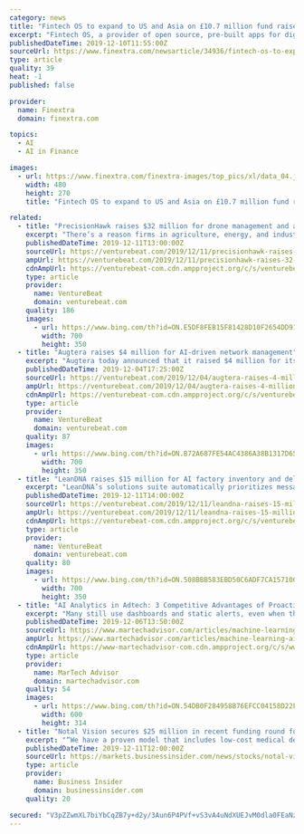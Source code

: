 ```yaml
---
category: news
title: "Fintech OS to expand to US and Asia on £10.7 million fund raise"
excerpt: "Fintech OS, a provider of open source, pre-built apps for digital banking operations ... of-the-box - from social and contextual to cloud and enterprise systems - and more than 20 automated financial processes for AI-enabled areas like KYC, Customer 360, pricing or risk analytics. Banks and insurance companies can also access a marketplace ..."
publishedDateTime: 2019-12-10T11:55:00Z
sourceUrl: https://www.finextra.com/newsarticle/34936/fintech-os-to-expand-to-us-and-asia-on-107-million-fund-raise
type: article
quality: 39
heat: -1
published: false

provider:
  name: Finextra
  domain: finextra.com

topics:
  - AI
  - AI in Finance

images:
  - url: https://www.finextra.com/finextra-images/top_pics/xl/data_04.jpg
    width: 480
    height: 270
    title: "Fintech OS to expand to US and Asia on £10.7 million fund raise"

related:
  - title: "PrecisionHawk raises $32 million for drone management and analytics tools"
    excerpt: "There’s a reason firms in agriculture, energy, and industry are increasingly opting to adopt drone-based monitoring and analytics products ... Automation raised $8 million to help unmanned aircraft avoid collisions; and DroneDeploy raised $35 million to further develop its drone management and logistics tools. PrecisionHawk has done well ..."
    publishedDateTime: 2019-12-11T13:00:00Z
    sourceUrl: https://venturebeat.com/2019/12/11/precisionhawk-raises-32-million-for-drone-management-and-analytics-tools/
    ampUrl: https://venturebeat.com/2019/12/11/precisionhawk-raises-32-million-for-drone-management-and-analytics-tools/amp/
    cdnAmpUrl: https://venturebeat-com.cdn.ampproject.org/c/s/venturebeat.com/2019/12/11/precisionhawk-raises-32-million-for-drone-management-and-analytics-tools/amp/
    type: article
    provider:
      name: VentureBeat
      domain: venturebeat.com
    quality: 186
    images:
      - url: https://www.bing.com/th?id=ON.E5DF8FEB15F81428D10F2654DD9197C4
        width: 700
        height: 350
  - title: "Augtera raises $4 million for AI-driven network management"
    excerpt: "Augtera today announced that it raised $4 million for its operation that takes data from datacenter networks to create AI systems for management and optimization. The money will be used to grow Augtera’s engineering and research and development teams and accelerate product adoption. Augtera uses network domain knowledge and semantics ..."
    publishedDateTime: 2019-12-04T17:25:00Z
    sourceUrl: https://venturebeat.com/2019/12/04/augtera-raises-4-million-for-ai-driven-network-management/
    ampUrl: https://venturebeat.com/2019/12/04/augtera-raises-4-million-for-ai-driven-network-management/amp/
    cdnAmpUrl: https://venturebeat-com.cdn.ampproject.org/c/s/venturebeat.com/2019/12/04/augtera-raises-4-million-for-ai-driven-network-management/amp/
    type: article
    provider:
      name: VentureBeat
      domain: venturebeat.com
    quality: 87
    images:
      - url: https://www.bing.com/th?id=ON.B72A687FE54AC4386A38B1317D6512AB
        width: 700
        height: 350
  - title: "LeanDNA raises $15 million for AI factory inventory and delivery management software"
    excerpt: "LeanDNA’s solutions suite automatically prioritizes messages in visual dashboards, allowing top actions to be identified swiftly by AI. It makes an effort to incorporate stakeholders from every level and business unit into a single source of truth, in part by assigning tasks for proactive inventory optimization while automatically responding ..."
    publishedDateTime: 2019-12-11T14:00:00Z
    sourceUrl: https://venturebeat.com/2019/12/11/leandna-raises-15-million-for-ai-factory-inventory-and-delivery-management-software/
    ampUrl: https://venturebeat.com/2019/12/11/leandna-raises-15-million-for-ai-factory-inventory-and-delivery-management-software/amp/
    cdnAmpUrl: https://venturebeat-com.cdn.ampproject.org/c/s/venturebeat.com/2019/12/11/leandna-raises-15-million-for-ai-factory-inventory-and-delivery-management-software/amp/
    type: article
    provider:
      name: VentureBeat
      domain: venturebeat.com
    quality: 80
    images:
      - url: https://www.bing.com/th?id=ON.508BBB583EBD50C6ADF7CA157100ECF2
        width: 700
        height: 350
  - title: "AI Analytics in Adtech: 3 Competitive Advantages of Proactive Incident Management"
    excerpt: "Many still use dashboards and static alerts, even when that leaves detection to chance. The adtech industry, along with eCommerce, fintech, telecom and gaming, are increasingly moving away from traditional monitoring to AI/ML for autonomous business monitoring. What used to take an analyst hours or even days to notice, only takes minutes for ..."
    publishedDateTime: 2019-12-06T13:50:00Z
    sourceUrl: https://www.martechadvisor.com/articles/machine-learning-ai/ai-analytics-in-adtech-3-competitive-advantages-of-proactive-incident-management/
    ampUrl: https://www.martechadvisor.com/articles/machine-learning-ai/ai-analytics-in-adtech-3-competitive-advantages-of-proactive-incident-management/
    cdnAmpUrl: https://www-martechadvisor-com.cdn.ampproject.org/c/s/www.martechadvisor.com/articles/machine-learning-ai/ai-analytics-in-adtech-3-competitive-advantages-of-proactive-incident-management/
    type: article
    provider:
      name: MarTech Advisor
      domain: martechadvisor.com
    quality: 54
    images:
      - url: https://www.bing.com/th?id=ON.54DB0F284958B76EFCC04158D22FFEFB
        width: 600
        height: 314
  - title: "Notal Vision secures $25 million in recent funding round for ForeseeHome® and pipeline technologies"
    excerpt: "“We have a proven model that includes low-cost medical devices, an effective artificial intelligence (AI)-driven decision support solution ... help address the high unmet monitoring need for physicians and their patients alongside anti-VEGF therapy. “Notal Vision is uniquely positioned to continue to lead the ophthalmic home diagnostic ..."
    publishedDateTime: 2019-12-11T12:00:00Z
    sourceUrl: https://markets.businessinsider.com/news/stocks/notal-vision-secures-25-million-in-recent-funding-round-for-foreseehome-and-pipeline-technologies-1028754723
    type: article
    provider:
      name: Business Insider
      domain: businessinsider.com
    quality: 20

secured: "V3pZZwmXL7biYbCqZB7y+d2y/3Aun6P4PVf+vS3vA4uNdXUEJvM0dla0FEaNzq/SB0n4dGImD6YGpDwIaVLFUfiXmyAHfVWYtY6Lsol30Z5ig49bb4zIJV2yJvkTC8jifYY9KHZbnDKTS/m36jm7PtM7Bchloo9Ee6IV9oFhMWvAUN4zIPeUxQJ9M1/G3tPtYZSCWEn6Wm2diSyPvY5U+dp1jxIUFl0A/TPitODmFmojKUZGuBTQE+BQRCcqVGg8deNgJNqMLg+Wr3i8+fRnQg==;+EhHnD7RivNIs9DAV5u0fw=="
---
```



